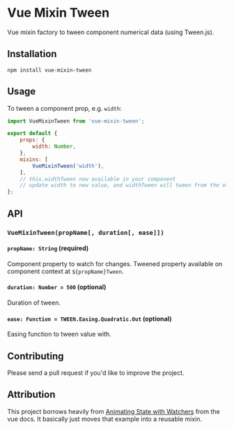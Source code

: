 # Vue Mixin Tween
Vue mixin factory to tween component numerical data (using Tween.js).

## Installation
`npm install vue-mixin-tween`

## Usage
To tween a component prop, e.g. `width`:

```javascript
import VueMixinTween from 'vue-mixin-tween';

export default {
    props: {
        width: Number,
    },
    mixins: [
        VueMixinTween('width'),
    ],
    // this.widthTween now available in your component
    // update width to new value, and widthTween will tween from the old to the new
};
```

## API
### `VueMixinTween(propName[, duration[, ease]])`
#### `propName: String` (required)
Component property to watch for changes. Tweened property available on component context at `${propName}Tween`.

#### `duration: Number = 500` (optional)
Duration of tween.

#### `ease: Function = TWEEN.Easing.Quadratic.Out` (optional)
Easing function to tween value with.

## Contributing
Please send a pull request if you'd like to improve the project.

## Attribution
This project borrows heavily from [Animating State with Watchers](https://vuejs.org/v2/guide/transitioning-state.html#Animating-State-with-Watchers) from the vue docs. It basically just moves that example into a reusable mixin.
